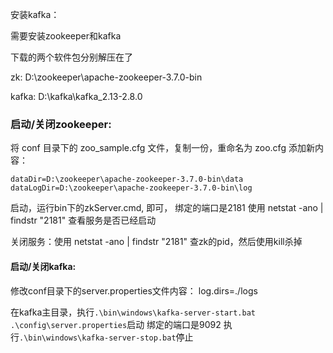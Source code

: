 安装kafka：

需要安装zookeeper和kafka

下载的两个软件包分别解压在了

zk: D:\zookeeper\apache-zookeeper-3.7.0-bin

kafka: D:\kafka\kafka_2.13-2.8.0

### 启动/关闭zookeeper: 

将 conf 目录下的 zoo_sample.cfg 文件，复制一份，重命名为 zoo.cfg
添加新内容：
```
dataDir=D:\zookeeper\apache-zookeeper-3.7.0-bin\data
dataLogDir=D:\zookeeper\apache-zookeeper-3.7.0-bin\log
```

启动，运行bin下的zkServer.cmd, 即可，
绑定的端口是2181
使用 netstat -ano | findstr "2181" 查看服务是否已经启动

关闭服务：使用 netstat -ano | findstr "2181" 查zk的pid，然后使用kill杀掉

#### 启动/关闭kafka:

修改conf目录下的server.properties文件内容： log.dirs=./logs

在kafka主目录，执行`.\bin\windows\kafka-server-start.bat .\config\server.properties`启动
绑定的端口是9092
执行`.\bin\windows\kafka-server-stop.bat`停止